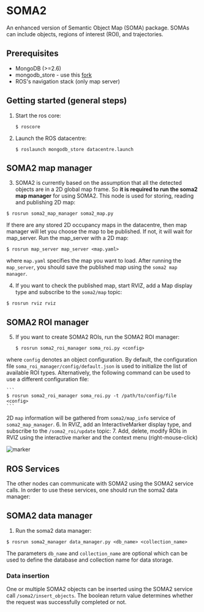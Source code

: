 SOMA2
====

An enhanced version of Semantic Object Map (SOMA) package. SOMAs can include objects, regions of interest (ROI), and trajectories.


Prerequisites
-------------

- MongoDB (>=2.6)
- mongodb_store - use this [fork](https://github.com/hkaraoguz/mongodb_store)
- ROS's navigation stack (only map server)


Getting started (general steps)
-------------------------------
1. Start the ros core:

    ```
   $ roscore
    ```
2. Launch the ROS datacentre:

    ```
    $ roslaunch mongodb_store datacentre.launch
    ```

SOMA2 map manager
----------------
3. SOMA2 is currently based on the assumption that all the detected objects are in a 2D global map frame. So **it is required to run the soma2 map manager** for using SOMA2. This node is used for storing, reading and publishing 2D map:
```
$ rosrun soma2_map_manager soma2_map.py
```
If there are any stored 2D occupancy maps in the datacentre, then map manager will let you choose the map to be published. If not, it will wait for map_server. Run the map_server with a 2D map:
  ```
  $ rosrun map_server map_server <map.yaml>
  ```
where `map.yaml` specifies the map you want to load. After running the `map_server`, you should save the published map using the `soma2 map manager`.

4. If you want to check the published map, start RVIZ, add a Map display type and subscribe to the `soma2/map` topic:

  ```
  $ rosrun rviz rviz
  ```

SOMA2 ROI manager
----------------

5. If you want to create SOMA2 ROIs, run the SOMA2 ROI manager:

    ```
    $ rosrun soma2_roi_manager soma_roi.py <config>
    ```
where `config` denotes an object configuration. By default, the configuration file `soma_roi_manager/config/default.json` is used to initialize the list of available ROI types. Alternatively, the following command can be used to use a different configuration file:

    ```
    $ rosrun soma2_roi_manager soma_roi.py -t /path/to/config/file <config>
    ```
2D `map` information will be gathered from `soma2/map_info` service of `soma2_map_manager`.
6. In RVIZ, add an InteractiveMarker display type, and subscribe to the `/soma2_roi/update` topic:
7. Add, delete, modify ROIs in RVIZ using the interactive marker and the context menu (right-mouse-click)


![marker](https://raw.githubusercontent.com/kunzel/soma/master/doc/images/soma_roi.png)

ROS Services
--------
The other nodes can communicate with SOMA2 using the SOMA2 service calls. In order to use these services, one should run the soma2 data manager:
## SOMA2 data manager
1. Run the soma2 data manager:
```
$ rosrun soma2_manager data_manager.py <db_name> <collection_name>
```
The parameters `db_name` and `collection_name` are optional which can be used to define the database and collection name for data storage.
### Data insertion
One or multiple SOMA2 objects can be inserted using the SOMA2 service call `/soma2/insert_objects`. The boolean return value determines whether the request was successfully completed or not.
